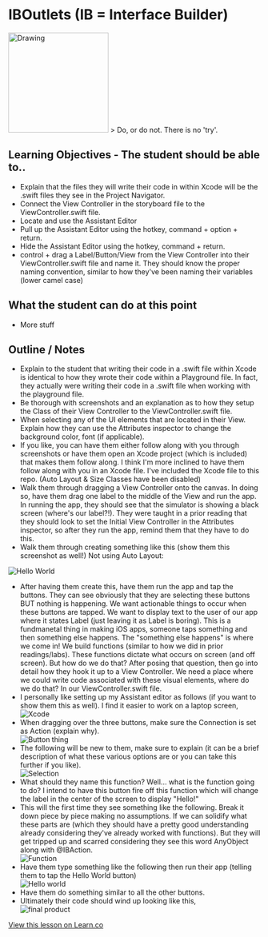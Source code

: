 # IBOutlets (IB = Interface Builder)

<img src="http://cdn2.hubspot.net/hubfs/326641/yoda.jpg" alt="Drawing" style="width: 200px;"/>  
> Do, or do not. There is no 'try'.

## Learning Objectives - The student should be able to..

* Explain that the files they will write their code in within Xcode will be the .swift files they see in the Project Navigator.
* Connect the View Controller in the storyboard file to the ViewController.swift file.
* Locate and use the Assistant Editor
* Pull up the Assistant Editor using the hotkey, command + option + return.
* Hide the Assistant Editor using the hotkey, command + return.
* control + drag a Label/Button/View from the View Controller into their ViewController.swift file and name it. They should know the proper naming convention, similar to how they've been naming their variables (lower camel case)

## What the student can do at this point 

* More stuff

## Outline / Notes

*  Explain to the student that writing their code in a .swift file within Xcode is identical to how they wrote their code within a Playground file. In fact, they actually were writing their code in a .swift file when working with the playground file.
* Be thorough with screenshots and an explanation as to how they setup the Class of their View Controller to the ViewController.swift file.
* When selecting any of the UI elements that are located in their View. Explain how they can use the Attributes inspector to change the background color, font (if applicable).
* If you like, you can have them either follow along with you through screenshots or have them open an Xcode project (which is included) that makes them follow along. I think I'm more inclined to have them follow along with you in an Xcode file. I've included the Xcode file to this repo. (Auto Layout & Size Classes have been disabled)
* Walk them through dragging a View Controller onto the canvas. In doing so, have them drag one label to the middle of the View and run the app. In running the app, they should see that the simulator is showing a black screen (where's our label?!). They were taught in a prior reading that they should look to set the Initial View Controller in the Attributes inspector, so after they run the app, remind them that they have to do this.
* Walk them through creating something like this (show them this screenshot as well!) Not using Auto Layout:  

![Hello World](http://i.imgur.com/7dIlWD3.png)
* After having them create this, have them run the app and tap the buttons. They can see obviously that they are selecting these buttons BUT nothing is happening. We want actionable things to occur when these buttons are tapped. We want to display text to the user of our app where it states Label (just leaving it as Label is boring). This is a fundmanetal thing in making iOS apps, someone taps something and then something else happens. The "something else happens" is where we come in! We build functions (similar to how we did in prior readings/labs). These functions dictate what occurs on screen (and off screen). But how do we do that? After posing that question, then go into detail how they hook it up to a View Controller. We need a place where we could write code associated with these visual elements, where do we do that? In our ViewController.swift file.
* I personally like setting up my Assistant editor as follows (if you want to show them this as well). I find it easier to work on a laptop screen, 
![Xcode](http://i.imgur.com/x8xa7vn.png)
* When dragging over the three buttons, make sure the Connection is set as Action (explain why).   
![Button thing](http://i.imgur.com/qVAAvJF.png)  
* The following will be new to them, make sure to explain (it can be a brief description of what these various options are or you can take this further if you like).  
![Selection](http://i.imgur.com/ZfATNmr.png)  
* What should they name this function? Well... what is the function going to do? I intend to have this button fire off this function which will change the label in the center of the screen to display "Hello!"
* This will the first time they see something like the following. Break it down piece by piece making no assumptions. If we can solidify what these parts are (which they should have a pretty good understanding already considering they've already worked with functions). But they will get tripped up and scarred considering they see this word AnyObject along with @IBAction.  
![Function](http://i.imgur.com/ippIx2H.png)  
* Have them type something like the following then run their app (telling them to tap the Hello World button)  
![Hello world](http://i.imgur.com/mhPkix1.png)  
* Have them do something similar to all the other buttons. 
* Ultimately their code should wind up looking like this,  
![final product](http://i.imgur.com/K58ZYq0.png)  



<a href='https://learn.co/lessons/OutletTargetAction' data-visibility='hidden'>View this lesson on Learn.co</a>
